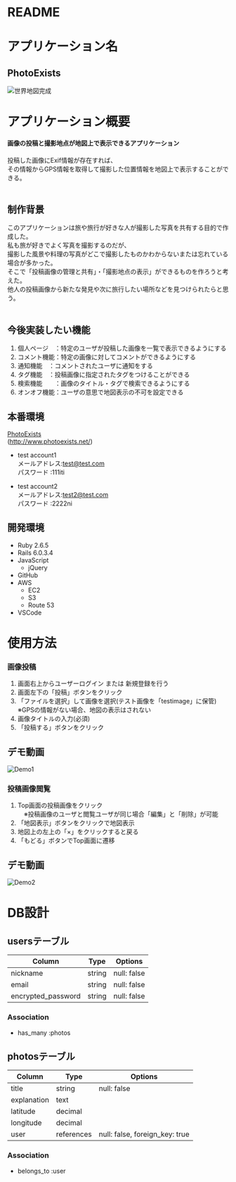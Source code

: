 # README


# アプリケーション名
 ## **PhotoExists**
 ![世界地図完成](https://user-images.githubusercontent.com/72908323/108178719-1b079d80-7148-11eb-9765-728befb67390.jpg)
<br>

# アプリケーション概要
#### 画像の投稿と撮影地点が地図上で表示できるアプリケーション<br>
投稿した画像にExif情報が存在すれば、<br>その情報からGPS情報を取得して撮影した位置情報を地図上で表示することができる。<br>
<br>

## 制作背景
このアプリケーションは旅や旅行が好きな人が撮影した写真を共有する目的で作成した。<br>
私も旅が好きでよく写真を撮影するのだが、<br>
撮影した風景や料理の写真がどこで撮影したものかわからないまたは忘れている場合が多かった。<br>
そこで「投稿画像の管理と共有」・「撮影地点の表示」ができるものを作ろうと考えた。<br>
他人の投稿画像から新たな発見や次に旅行したい場所などを見つけられたらと思う。<br>
<br>

## 今後実装したい機能
1. 個人ページ　：特定のユーザが投稿した画像を一覧で表示できるようにする
2. コメント機能：特定の画像に対してコメントができるようにする
3. 通知機能　：コメントされたユーザに通知をする
4. タグ機能　：投稿画像に指定されたタグをつけることができる
5. 検索機能　　：画像のタイトル・タグで検索できるようにする
6. オンオフ機能：ユーザの意思で地図表示の不可を設定できる<br>


## 本番環境
 [PhotoExists](http://www.photoexists.net/)<br>
  (http://www.photoexists.net/)

 - test account1<br>
  メールアドレス:test@test.com<br>
  パスワード   :111iti

 - test account2<br>
  メールアドレス:test2@test.com<br>
  パスワード   :2222ni


## 開発環境
 - Ruby  2.6.5
 - Rails 6.0.3.4
 - JavaScript
   - jQuery
 - GitHub
 - AWS
   - EC2
   - S3
   - Route 53
 - VSCode


# 使用方法

### 画像投稿
  1. 画面右上からユーザーログイン または 新規登録を行う
  2. 画面左下の「投稿」ボタンをクリック
  3. 「ファイルを選択」して画像を選択(テスト画像を「testimage」に保管)<br>
   ※GPSの情報がない場合、地図の表示はされない
  4. 画像タイトルの入力(必須)
  5. 「投稿する」ボタンをクリック

## デモ動画
![Demo1](https://user-images.githubusercontent.com/72908323/108185905-23fc6d00-7150-11eb-8593-fc08f1bbd0aa.gif)

### 投稿画像閲覧
  1. Top画面の投稿画像をクリック<br>
  　※投稿画像のユーザと閲覧ユーザが同じ場合「編集」と「削除」が可能
  2. 「地図表示」ボタンをクリックで地図表示
  3. 地図上の左上の「×」をクリックすると戻る
  4. 「もどる」ボタンでTop画面に遷移

## デモ動画
  ![Demo2](https://user-images.githubusercontent.com/72908323/108186532-d16f8080-7150-11eb-8097-574a682d3795.gif)


# DB設計

## usersテーブル

| Column                  | Type        | Options                             |
| ----------------------- | ----------- | ----------------------------------- |
| nickname                | string      | null: false                         |
| email                   | string      | null: false                         |
| encrypted_password      | string      | null: false                         |

### Association
- has_many :photos


## photosテーブル

| Column                  | Type        | Options                             |
| ----------------------- | ----------- | ----------------------------------- |
| title                   | string      | null: false                         |
| explanation             | text        |                                     |
| latitude                | decimal     |                                     |
| longitude               | decimal     |                                     |
| user                    | references  | null: false, foreign_key: true      |

### Association
- belongs_to :user
